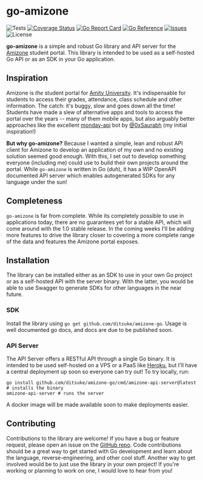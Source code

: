 # go-amizone

![Tests](https://img.shields.io/github/workflow/status/ditsuke/go-amizone/tests?label=tests&logo=github)
[![Coverage Status](https://img.shields.io/coveralls/github/ditsuke/go-amizone?logo=coveralls)][coveralls]
[![Go Report Card](https://goreportcard.com/badge/github.com/ditsuke/go-amizone?style=flat)][go-report-card]
[![Go Reference](https://pkg.go.dev/badge/github.com/ditsuke/go-amizone.svg)][go-reference]
[![Issues](https://img.shields.io/github/issues/ditsuke/go-amizone?logo=github)][issues]
![License](https://img.shields.io/github/license/ditsuke/go-amizone)

**go-amizone** is a simple and robust Go library and API server for the [Amizone](https://s.amizone.net) student portal.
This library is intended to be used as a self-hosted Go API or as an SDK in your Go application.

## Inspiration

Amizone is _the_ student portal for [Amity University](https://www.amity.edu/). It's indispensable for students to
access their grades, attendance, class schedule and other information. The catch: it's buggy, slow and goes down all the
time! Students have made a slew of alternative apps and tools to access the portal over the years -- many of them mobile
apps, but also arguably better approaches like the excellent [monday-api][monday-api] bot by [@0xSaurabh][0xSaurabh]
(my initial inspiration!)

**But why go-amizone?** Because I wanted a simple, lean and robust API client for Amizone to develop an application
of my own and no existing solution seemed good enough. With this, I set out to develop something everyone (including me)
could use to build their own projects around the portal. While `go-amizone` is written in Go (_duh_), it has a WIP
OpenAPI documented API server which enables autogenerated SDKs for any language under the sun!

## Completeness

`go-amizone` is far from complete. While its completely possible to use in applications today, there are no
guarantees yet for a stable API, which will come around with the 1.0 stable release. In the coming weeks I'll be adding
more features to drive the library closer to covering a more complete range of the data and features the Amizone
portal exposes.

## Installation

The library can be installed either as an SDK to use in your own Go project or as a self-hosted API with the server
binary. With the latter, you would be able to use Swagger to generate SDKs for other languages in the near future.

### SDK

Install the library using `go get github.com/ditsuke/amizone-go`. Usage is well documented go docs, and docs
are due to be published soon.

### API Server

The API Server offers a RESTful API through a single Go binary. It is intended to be used self-hosted on a VPS or a PaaS
like [Heroku][heroku], but I'll have a central deployment up soon so everyone can try out! To try locally, run:

```shell
go install github.com/ditsuke/amizone-go/cmd/amizone-api-server@latest # installs the binary
amizone-api-server # runs the server
```

A docker image will be made available soon to make deployments easier.

## Contributing

Contributions to the library are welcome! If you have a bug or feature request, please open an issue on the
[GitHub repo][github]. Code contributions should be a great way to get started with Go development and learn
about the language, reverse-engineering, and other cool stuff. Another way to get involved would be to just use the
library in your own project! If you're working or planning to work on one, I would love to hear from you!

[monday-api]: https://github.com/0xSaurabh/monday-api

[0xSaurabh]: https://github.com/0xSaurabh/

[github]: https://github.com/ditsuke/amizone-go

[issues]: https://github.com/ditsuke/amizone-go/issues

[go-reference]: https://pkg.go.dev/github.com/ditsuke/go-amizone

[coveralls]: https://coveralls.io/github/ditsuke/go-amizone?branch=main

[go-report-card]: https://goreportcard.com/report/github.com/ditsuke/go-amizone

[heroku]: https://www.heroku.com/
